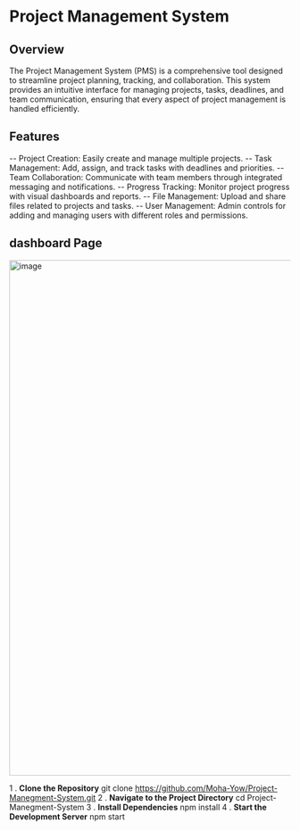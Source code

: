 # Project Management System
## Overview
The Project Management System (PMS) is a comprehensive tool designed to streamline project planning, tracking, and collaboration. This system provides an intuitive interface for managing projects, tasks, deadlines, and team communication, ensuring that every aspect of project management is handled efficiently.

## Features
  -- Project Creation: Easily create and manage multiple projects.
  -- Task Management: Add, assign, and track tasks with deadlines and priorities.
  -- Team Collaboration: Communicate with team members through integrated messaging and notifications.
  -- Progress Tracking: Monitor project progress with visual dashboards and reports.
  -- File Management: Upload and share files related to projects and tasks.
 -- User Management: Admin controls for adding and managing users with different roles and permissions.
## dashboard Page
<img width="924" alt="image" src="https://github.com/user-attachments/assets/d2458ef6-13c9-4038-a4d3-6cb2fa6ae8b9">

 1 . **Clone the Repository**
    git clone https://github.com/Moha-Yow/Project-Manegment-System.git
 2 . **Navigate to the Project Directory**
    cd Project-Manegment-System
 3 . **Install Dependencies**
    npm install
 4 . **Start the Development Server**
    npm start

